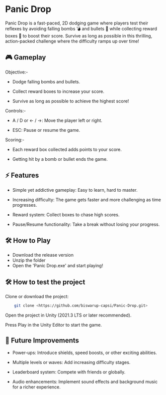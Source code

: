 # Panic Drop

Panic Drop is a fast-paced, 2D dodging game where players test their reflexes by avoiding falling bombs 💣 and bullets 🔫 while collecting reward boxes 🎁 to boost their score. Survive as long as possible in this thrilling, action-packed challenge where the difficulty ramps up over time!

## 🎮 Gameplay

Objective:-

* Dodge falling bombs and bullets.

* Collect reward boxes to increase your score.

* Survive as long as possible to achieve the highest score!

Controls:-

* A / D or ← / →: Move the player left or right.

* ESC: Pause or resume the game.

Scoring:-

* Each reward box collected adds points to your score.

* Getting hit by a bomb or bullet ends the game.

## ⚡ Features

* Simple yet addictive gameplay: Easy to learn, hard to master.

* Increasing difficulty: The game gets faster and more challenging as time progresses.

* Reward system: Collect boxes to chase high scores.

* Pause/Resume functionality: Take a break without losing your progress.

## 🛠️ How to Play

* Download the release version
* Unzip the folder
* Open the 'Panic Drop.exe' and start playing!

## 🛠️ How to test the project

Clone or download the project:

```bash
    git clone <https://github.com/biswarup-capsi/Panic-Drop.git>
```

Open the project in Unity (2021.3 LTS or later recommended).

Press Play in the Unity Editor to start the game.

## 🚀 Future Improvements

* Power-ups: Introduce shields, speed boosts, or other exciting abilities.

* Multiple levels or waves: Add increasing difficulty stages.

* Leaderboard system: Compete with friends or globally.

* Audio enhancements: Implement sound effects and background music for a richer experience.
